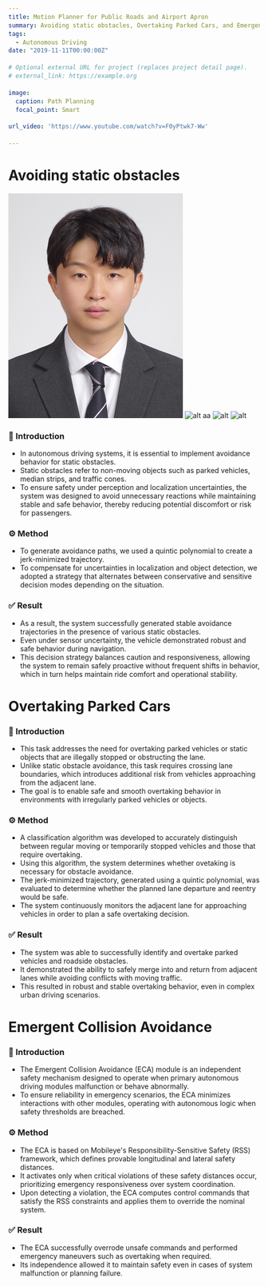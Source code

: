 ```yaml
---
title: Motion Planner for Public Roads and Airport Apron
summary: Avoiding static obstacles, Overtaking Parked Cars, and Emergent Collision Avoidance
tags:
  - Autonomous Driving
date: "2019-11-11T00:00:00Z"

# Optional external URL for project (replaces project detail page).
# external_link: https://example.org

image:
  caption: Path Planning
  focal_point: Smart

url_video: 'https://www.youtube.com/watch?v=F0yPtwk7-Ww'

---
```

# Avoiding static obstacles
![alt](test.jpg)
![alt](detour.gif)
aa
![alt](/images/test.jpg)
![alt](/images/detour.gif)
### 🧾 Introduction
- In autonomous driving systems, it is essential to implement avoidance behavior for static obstacles.
- Static obstacles refer to non-moving objects such as parked vehicles, median strips, and traffic cones.
- To ensure safety under perception and localization uncertainties, the system was designed to avoid unnecessary reactions while maintaining stable and safe behavior, thereby reducing potential discomfort or risk for passengers.
### ⚙️ Method
- To generate avoidance paths, we used a quintic polynomial to create a jerk-minimized trajectory.
- To compensate for uncertainties in localization and object detection, we adopted a strategy that alternates between conservative and sensitive decision modes depending on the situation.
### ✅ Result
- As a result, the system successfully generated stable avoidance trajectories in the presence of various static obstacles.
- Even under sensor uncertainty, the vehicle demonstrated robust and safe behavior during navigation.
- This decision strategy balances caution and responsiveness, allowing the system to remain safely proactive without frequent shifts in behavior, which in turn helps maintain ride comfort and operational stability.
# Overtaking Parked Cars
<!-- ![Overtaking Demo](/images/detour.gif) -->
### 🧾 Introduction
- This task addresses the need for overtaking parked vehicles or static objects that are illegally stopped or obstructing the lane.
- Unlike static obstacle avoidance, this task requires crossing lane boundaries, which introduces additional risk from vehicles approaching from the adjacent lane.
- The goal is to enable safe and smooth overtaking behavior in environments with irregularly parked vehicles or objects.
### ⚙️ Method
- A classification algorithm was developed to accurately distinguish between regular moving or temporarily stopped vehicles and those that require overtaking.
- Using this algorithm, the system determines whether ovetaking is necessary for obstacle avoidance.
- The jerk-minimized trajectory, generated using a quintic polynomial, was evaluated to determine whether the planned lane departure and reentry would be safe.
- The system continuously monitors the adjacent lane for approaching vehicles in order to plan a safe overtaking decision.
### ✅ Result
- The system was able to successfully identify and overtake parked vehicles and roadside obstacles.
- It demonstrated the ability to safely merge into and return from adjacent lanes while avoiding conflicts with moving traffic.
- This resulted in robust and stable overtaking behavior, even in complex urban driving scenarios.
# Emergent Collision Avoidance
### 🧾 Introduction

- The Emergent Collision Avoidance (ECA) module is an independent safety mechanism designed to operate when primary autonomous driving modules malfunction or behave abnormally.
- To ensure reliability in emergency scenarios, the ECA minimizes interactions with other modules, operating with autonomous logic when safety thresholds are breached.

### ⚙️ Method
- The ECA is based on Mobileye's Responsibility-Sensitive Safety (RSS) framework, which defines provable longitudinal and lateral safety distances.
- It activates only when critical violations of these safety distances occur, prioritizing emergency responsiveness over system coordination.
- Upon detecting a violation, the ECA computes control commands that satisfy the RSS constraints and applies them to override the nominal system.


### ✅ Result

- The ECA successfully overrode unsafe commands and performed emergency maneuvers such as overtaking when required.
- Its independence allowed it to maintain safety even in cases of system malfunction or planning failure.